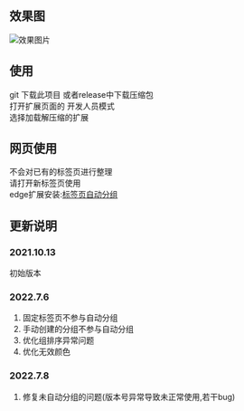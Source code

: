 ## 效果图
![效果图片](./readme/effects.gif)

## 使用  
git 下载此项目 或者release中下载压缩包  
打开扩展页面的 开发人员模式  
选择加载解压缩的扩展  

## 网页使用
不会对已有的标签页进行整理  
请打开新标签页使用  
edge扩展安装:[标签页自动分组](https://microsoftedge.microsoft.com/addons/detail/%E6%A0%87%E7%AD%BE%E9%A1%B5%E8%87%AA%E5%8A%A8%E5%88%86%E7%BB%84/hifeijficcakiokpfabdflnjdbihofdd)
## 更新说明
### 2021.10.13
初始版本
### 2022.7.6
1. 固定标签页不参与自动分组   
2. 手动创建的分组不参与自动分组
3. 优化组排序异常问题  
4. 优化无效颜色  
### 2022.7.8
1. 修复未自动分组的问题(版本号异常导致未正常使用,若干bug)